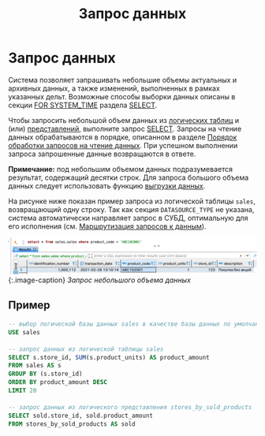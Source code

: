 ﻿---
layout: default
title: Запрос данных
nav_order: 5
parent: Работа с системой
has_children: true
has_toc: false
---

# Запрос данных

Система позволяет запрашивать небольшие объемы актуальных и архивных данных, а также изменений, 
выполненных в рамках указанных дельт. Возможные способы выборки данных описаны в секции 
[FOR SYSTEM_TIME](../../Справочная_информация/Запросы_SQLplus/SELECT/SELECT.md#sect_for_system_time) раздела [SELECT](../../Справочная_информация/Запросы_SQLplus/SELECT/SELECT.md).

Чтобы запросить небольшой объем данных из [логических таблиц](../../Обзор_понятий_компонентов_и_связей/Основные_понятия/Логическая_таблица/Логическая_таблица.md) 
и (или) [представлений](../../Обзор_понятий_компонентов_и_связей/Основные_понятия/Логическое_представление/Логическое_представление.md), 
выполните запрос [SELECT](../../Справочная_информация/Запросы_SQLplus/SELECT/SELECT.md). Запросы на чтение 
данных обрабатываются в порядке, описанном в разделе 
[Порядок обработки запросов на чтение данных](../../Обзор_понятий_компонентов_и_связей/Связи_с_другими_системами_и_компонентами/Порядок_обработки_запросов_на_чтение_данных/Порядок_обработки_запросов_на_чтение_данных.md). 
При успешном выполнении запроса запрошенные данные возвращаются в ответе.

**Примечание:** под небольшим объемом данных подразумевается результат, содержащий десятки строк. 
Для запроса большого объема данных следует использовать функцию [выгрузки данных](../Выгрузка_данных/Выгрузка_данных.md).

На рисунке ниже показан пример запроса из логической таблицы `sales`, возвращающий одну строку. 
Так как секция `DATASOURCE_TYPE` не указана, система автоматически направляет запрос в СУБД, оптимальную 
для его исполнения (см. [Маршрутизация запросов к данным](Маршрутизация_запросов_к_данным/Маршрутизация_запросов_к_данным.md)).

![](Запрос_данных.png)
{:.image-caption}
*Запрос небольшого объема данных*

## Пример
```sql
-- выбор логической базы данных sales в качестве базы данных по умолчанию
USE sales

-- запрос данных из логической таблицы sales
SELECT s.store_id, SUM(s.product_units) AS product_amount
FROM sales AS s
GROUP BY (s.store_id)
ORDER BY product_amount DESC
LIMIT 20

-- запрос данных из логического представления stores_by_sold_products
SELECT sold.store_id, sold.product_amount
FROM stores_by_sold_products AS sold
```